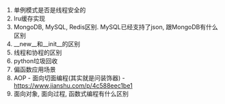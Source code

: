 1. 单例模式是否是线程安全的
2. lru缓存实现
3. MongoDB, MySQL, Redis区别. MySQL已经支持了json, 跟MongoDB有什么区别
4. __new__和__init__的区别
5. 线程和协程的区别
6. python垃圾回收
7. 偏函数应用场景
8. AOP - 面向切面编程(其实就是问装饰器) - https://www.jianshu.com/p/4c588eec1be1
9. 面向对象, 面向过程, 函数式编程有什么区别